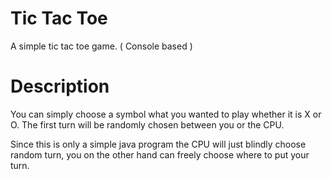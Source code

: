 # Tic Tac Toe

A simple tic tac toe game.
( Console based )

# Description

You can simply choose a symbol what you wanted to play whether it is X or O.
The first turn will be randomly chosen between you or the CPU.

Since this is only a simple java program the CPU will just blindly choose random turn, 
you on the other hand can freely choose where to put your turn.
